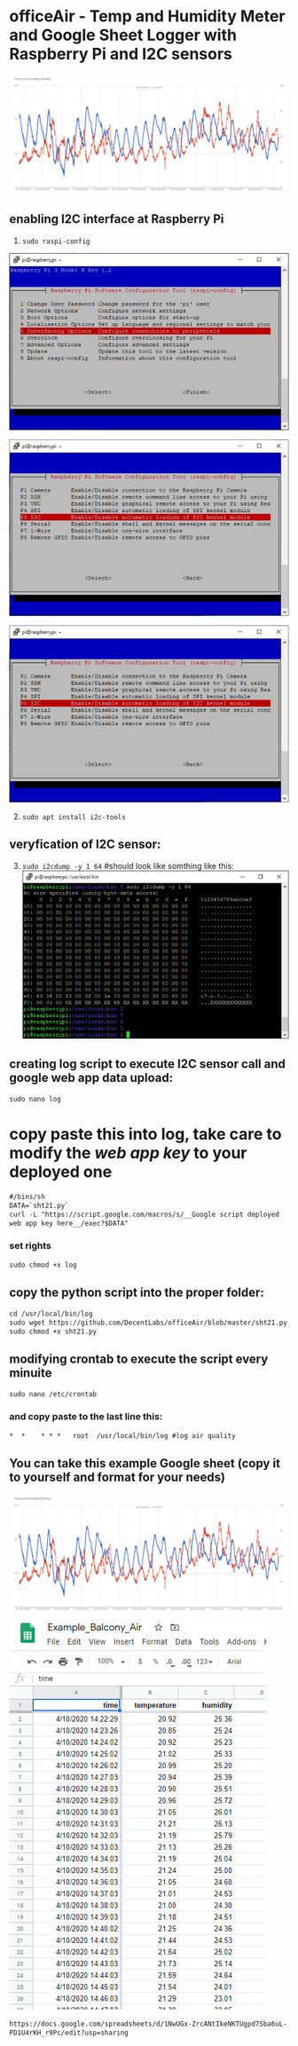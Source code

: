 # officeAir - Temp and Humidity Meter and Google Sheet Logger with Raspberry Pi and I2C sensors

![example chart](https://github.com/DecentLabs/officeAir/blob/master/example/5_balcony_temp_hum_chart.png)

## enabling I2C interface at Raspberry Pi
1. `sudo raspi-config`

![raspi-config](https://github.com/DecentLabs/officeAir/blob/master/example/1_raspi-config_intef_options.png)

![Interface Options](https://github.com/DecentLabs/officeAir/blob/master/example/2_raspi-config_intef_options_i2c.png)

![enable I2C](https://github.com/DecentLabs/officeAir/blob/master/example/2_raspi-config_intef_options_i2c.png)

2. `sudo apt install i2c-tools`

## veryfication of I2C sensor:
3. `sudo i2cdump -y 1 64`
#should look like somthing like this:
![I2C map](https://github.com/DecentLabs/officeAir/blob/master/example/4_i2cdump_map.png)


## creating log script to execute I2C sensor call and google web app data upload:
    sudo nano log
    
# copy paste this into log, take care to modify the _web app key_ to your deployed one
    #/bins/sh
    DATA=`sht21.py`
    curl -L "https://script.google.com/macros/s/__Google script deployed web app key here__/exec?$DATA"

### set rights
    sudo chmod +x log
    
 ## copy the python script into the proper folder:
    cd /usr/local/bin/log
    sudo wget https://github.com/DecentLabs/officeAir/blob/master/sht21.py
    sudo chmod +x sht21.py

## modifying crontab to execute the script every minuite
    sudo nano /etc/crontab

### and copy paste to the last line this:

    *  *    * * *   root  /usr/local/bin/log #log air quality
    
## You can take this example Google sheet (copy it to yourself and format for your needs)

![example chart](https://github.com/DecentLabs/officeAir/blob/master/example/5_balcony_temp_hum_chart.png)
![example raw data](https://github.com/DecentLabs/officeAir/blob/master/example/5_balcony_temp_hum_chart_2.png)
    
    https://docs.google.com/spreadsheets/d/1NwUGx-ZrcANtIkeNKTUgpd7Sba6uL-PD1U4rKH_r9Pc/edit?usp=sharing

    
    
